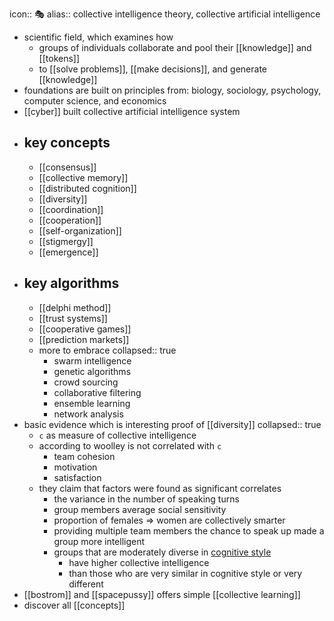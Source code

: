 icon:: 🎭
alias:: collective intelligence theory, collective artificial intelligence

- scientific field, which examines how
	- groups of individuals collaborate and pool their [[knowledge]] and [[tokens]]
	- to [[solve problems]], [[make decisions]], and generate [[knowledge]]
- foundations are built on principles from: biology, sociology, psychology, computer science, and economics
- [[cyber]] built collective artificial intelligence system
- ## key concepts
	- [[consensus]]
	- [[collective memory]]
	- [[distributed cognition]]
	- [[diversity]]
	- [[coordination]]
	- [[cooperation]]
	- [[self-organization]]
	- [[stigmergy]]
	- [[emergence]]
- ## key algorithms
	- [[delphi method]]
	- [[trust systems]]
	- [[cooperative games]]
	- [[prediction markets]]
	- more to embrace
	  collapsed:: true
		- swarm intelligence
		- genetic algorithms
		- crowd sourcing
		- collaborative filtering
		- ensemble learning
		- network analysis
- basic evidence which is interesting proof of [[diversity]]
  collapsed:: true
	- `c` as measure of collective intelligence
	- according to woolley is not correlated with `c`
		- team cohesion
		- motivation
		- satisfaction
	- they claim that factors were found as significant correlates
		- the variance in the number of speaking turns
		- group members average social sensitivity
		- proportion of females => women are collectively smarter
		- providing multiple team members the chance to speak up made a group more intelligent
		- groups that are moderately diverse in [cognitive style](https://en.wikipedia.org/wiki/Cognitive_style)
			- have higher collective intelligence
			- than those who are very similar in cognitive style or very different
- [[bostrom]] and [[spacepussy]] offers simple [[collective learning]]
- discover all [[concepts]]